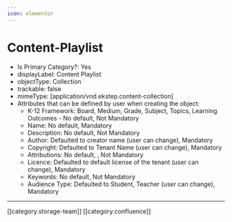 ```yaml
---
icon: elementor
---
```


# Content-Playlist

* Is Primary Category?: Yes
* displayLabel: Content Playlist
* objectType: Collection
* trackable: false
* mimeType: \[application/vnd.ekstep.content-collection]
* Attributes that can be defined by user when creating the object:
  * K-12 Framework: Board, Medium, Grade, Subject, Topics, Learning Outcomes - No default, Not Mandatory
  * Name: No default, Mandatory
  * Description: No default, Not Mandatory
  * Author: Defaulted to creator name (user can change), Mandatory
  * Copyright: Defaulted to Tenant Name (user can change), Mandatory
  * Attributions: No default, , Not Mandatory
  * Licence: Defaulted to default license of the tenant (user can change), Mandatory
  * Keywords: No default, Not Mandatory
  * Audience Type: Defaulted to Student, Teacher (user can change), Mandatory

***

\[\[category.storage-team]] \[\[category.confluence]]

